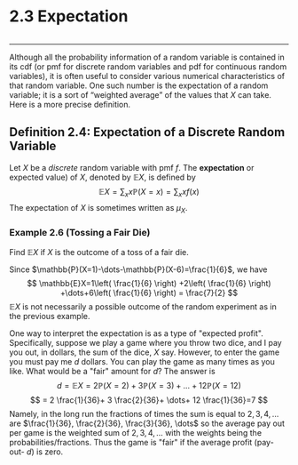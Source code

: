 # 2.3 Expectation
```table-of-contents
```
---
Although all the probability information of a random variable is contained in its cdf (or pmf for discrete random variables and pdf for continuous random variables), it is often useful to consider various numerical characteristics of that random variable. One such number is the expectation of a random variable; it is a sort of “weighted average” of the values that $X$ can take. Here is a more precise definition.

## Definition 2.4: Expectation of a Discrete Random Variable
Let $X$ be a *discrete* random variable with pmf $f$. The **expectation** or expected value) of $X$, denoted by $\mathbb{E}X$, is defined by
$$
\mathbb{E}X = \sum_{x} x \mathbb{P}(X=x) = \sum_{x} xf(x)
$$
The expectation of $X$ is sometimes written as $\mu_{X}$.

### Example 2.6 (Tossing a Fair Die)
Find $\mathbb{E}X$ if $X$ is the outcome of a toss of a fair die.

Since $\mathbb{P}(X=1)-\dots-\mathbb{P}(X-6)=\frac{1}{6}$, we have
$$
\mathbb{E}X=1\left( \frac{1}{6}  \right) +2\left( \frac{1}{6} \right) +\dots+6\left( \frac{1}{6} \right) = \frac{7}{2}
$$
$\mathbb{E}X$ is not necessarily a possible outcome of the random experiment as in the previous example.

One way to interpret the expectation is as a type of "expected profit". Specifically, suppose we play a game where you throw two dice, and I pay you out, in dollars, the sum of the dice, $X$ say. However, to enter the game you must pay me $d$ dollars. You can play the game as many times as you like. What would be a "fair" amount for $d$? The answer is 
$$
d=\mathbb{E}X=2\mathbb{P}(X=2)+3\mathbb{P}(X=3)+\dots+12\mathbb{P}(X=12)
$$
$$
= 2 \frac{1}{36}+ 3 \frac{2}{36}+ \dots+ 12 \frac{1}{36}=7
$$
Namely, in the long run the fractions of times the sum is equal to $2,3,4,\dots$ are $\frac{1}{36}, \frac{2}{36}, \frac{3}{36}, \dots$ so the average pay out per game is the weighted sum of $2,3,4,\dots$ with the weights being the probabilities/fractions. Thus the game is "fair" if the average profit (pay-out- $d$) is zero.
